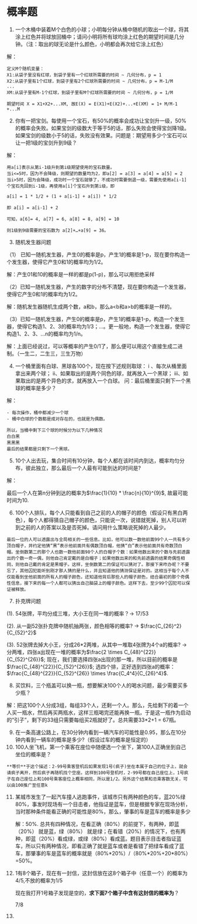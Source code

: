 # 概率题

1. 一个木桶中装着M个白色的小球；小明每分钟从桶中随机的取出一个球，将其涂上红色并将球放回桶中；请问小明将所有球均涂上红色的期望时间是几分钟。（注：取出的球无论是什么颜色，小明都会再次给它涂上红色）

解：

```
定义M个随机变量：
X1:从袋子里没有红球，到袋子里有一个红球所需要的时间 ~ 几何分布，p = 1
X2:从袋子里有1个红球，到袋子里有2个红球所需要的时间 ~ 几何分布，p = M-1/M
...
XM:从袋子里有M-1个红球，到袋子里有M个红球所需要的时间 ~ 几何分布，p = 1/M

期望时间 X = X1+X2+...XM, 故E(X) = E(X1)+E(X2)+...+E(XM) = 1+ M/M-1 +...M
```

2. 你有一把宝剑。每使用一个宝石，有50%的概率会成功让宝剑升一级，50%的概率会失败。如果宝剑的级数大于等于5的话，那么失败会使得宝剑降1级。如果宝剑的级数小于5的话，失败没有效果。问题是：期望用多少个宝石可以让一把1级的宝剑升到9级？

解：

```
用a[i]表示从第i-1级升到第i级期望使用的宝石数量。
当i<=5时，因为不会降级，则期望的数量均为2，即a[2] = a[3] = a[4] = a[5] = 2
当i>5时，因为会降级，成功时一个宝石就够了，不成功时需要倒退一级，需要先使用a[i-1]个宝石先回到i-1级，再使用a[i]个宝石升到第i级，即

a[i] = 1 * 1/2 + (1 + a[i-1] + a[i]) * 1/2

即 a[i] = a[i-1] + 2

可知，a[6]= 4, a[7] = 6, a[8] = 8, a[9] = 10

则1级到9级需要的宝石数为 a[2]+…+a[9] = 36。
```

3. 随机发生器问题

（1） 已知一随机发生器，产生0的概率是p，产生1的概率是1-p，现在要你构造一个发生器，使得它产生0和1的概率均为1/2。

解：产生01和10的概率是一样的都是p(1-p)，那么可以用拒绝采样

（2）已知一随机发生器，产生的数字的分布不清楚，现在要你构造一个发生器，使得它产生0和1的概率均为1/2。

解：随机发生器随机生成两个数，a和b，那么a<b和a>b的概率是一样的。

（3）已知一随机发生器，产生0的概率是p，产生1的概率是1-p，构造一个发生器，使得它构造1、2、3的概率均为1/3；…。更一般地，构造一个发生器，使得它构造1、2、3、…n的概率均为1/n。

解：上面已经说过，可以等概率的产生0/1了，那么便可以用这个直接生成二进制。（一生二，二生三，三生万物）

4.  一个桶里面有白球、黑球各100个，现在按下述规则取球： i 、每次从桶里面拿出来两个球； ii、如果取出的是两个同色的球，就再放入一个黑球； iii、如果取出的是两个异色的求，就再放入一个白球。 问：最后桶里面只剩下一个黑球的概率是多少？

解：

```
- 每次操作，桶中都减少一个球
- 桶中白球的个数都是成对存在的，也就是为偶数。

所以，当桶中剩下三个球的时候分为以下几种情况
白白黑
黑黑黑
最后的结果都是只剩下一个黑球。
```

5. 10个人出去玩，集合时间有10分钟，每个人都在该时间内到达，概率均匀分布，彼此独立，那么最后一个人最有可能到达的时间是?

解：

最后一个人在第n分钟到达的概率为$\frac{1}{10} * \frac{n}{10}^{9}$, 故最可能时间为10. 

6. 100个人排队，每个人只能看到自己之前的人的帽子的颜色（假设只有黑白两色），每个人都得猜自己帽子的颜色，只能说一次，说错就死掉，别人可以听到之前的人的答案以及是否死掉。请问用什么策略说死掉的人最少。

```
最后一位的人可以透露出与全局相关的一些信息。比如，他可以数一数他前面99个人一共有多少顶白帽子，并约定他猜“黑”表示他前面共有偶数顶白帽，他猜“白”表示他前面共有奇数顶白帽。坐倒数第二的那个人也数一数他前面98个人的白帽子个数：如果他数出来的个数与先前透露出的个数一奇一偶，则他自己肯定戴的是白帽子；如果他数出来的和先前透露的结果奇偶性相同，则他自己戴的肯定是黑帽子。这样，坐倒数第二的保证可以猜对了。那接下来咋办呢？不要忘了，其他囚犯能听到刚才那人猜的是什么，并且知道他的猜测保证是对的。这相当于每个人不仅能看到坐他前面的所有人的帽子颜色，还知道他背后那些人的帽子颜色，结合最初的那个奇偶性信息，接下来的每一个人都可以猜出自己脑袋上的帽子颜色。这样下去，至少99个囚犯可以保证被释放。
```

7.  扑克牌问题

   (1). 54张牌，平均分成三堆，大小王在同一堆的概率？-> 17/53

   (2). 从一副52张扑克牌中随机抽两张，颜色相等的概率? -> $\frac{C_{26}^2}{C_{52}^2}$

   (3). 52张牌去掉大小王，分成26*2两堆，从其中一堆取4张牌为4个a的概率? -> 分两堆，四张a出现在一堆的概率为$\frac{2 \times C_{48}^{22}}{C_{52}^{26}}$; 现在，我们要选择四张a出现的那一堆，所以目前的概率是$\frac{C_{48}^{22}}{C_{52}^{26}}$; 选四个排，正好选到四张a的概率：$\frac{C_{48}^{22}}{C_{52}^{26}} \times \frac{C_4^4}{C_{26}^4}$.

8.  买饮料，三个瓶盖可以换一瓶，想要解决100个人的喝水问题，最少需要买多少瓶？

解：把这100个人分成3组，每组33个人，还剩一个人。那么，先给剩下的着一个人买一瓶水，然后再买两瓶水，这样三瓶喝完还能再换一瓶，于是这一瓶作为启动的“引子”，剩下的33组只需要每组买2瓶就好了。总共需要33*2+1 = 67瓶。

9.  在一条高速公路上，在30分钟内看到一辆汽车的可能性是0.95，那么在10分钟内看到一辆车的概率是多少?（假设过车的概率是恒定的）
10. 100人坐飞机，第一个乘客在座位中随便选一个坐下，第100人正确坐到自己坐位的概率是？

```
**等价**于这个描述：2-99号乘客登机后如果发现1号(疯子)坐在本属于自己的位子上，就会请疯子离开，然后疯子再随机找个空座。这样到100号登机时，2-99号都在自己座位上，1号疯子在自己座位上和100号乘客座位上概率相同，所以是1/2。另外这个结果和总乘客数无关，可以由100推广至任意k
```

11. 某城市发生了一起汽车撞人逃跑事件，该城市只有两种颜色的车，蓝20%绿80%，事发时现场有一个目击者，他指证是蓝车，但是根据专家在现场分析，当时那种条件能看正确的可能性是80%，那么，肇事的车是蓝车的概率是多少

    解：50%. 总共有四种情况，在看正确（80%）的前提下，有两种，即蓝（20%） 就是蓝，绿（80%） 就是绿；在看错（20%）的情况下，也有两种，即蓝（20%）看成绿，或绿（80%）看成蓝。题目表示目击者指证蓝车，所以只有两种情况，即看正确了就是蓝车或者是看错了把绿车看成了蓝车，那肇事的车是蓝车的概率就是（80%\*20%）/（80%\*20%+20\*80%）=50%。

12. 1有8个箱子，现在有一封信，这封信放在这8个箱子中（任意一个）的概率为4/5,不放的概率为1/5

    现在我打开1号箱子发现是空的，**求下面7个箱子中含有这封信的概率为**？

    7/8

13. 